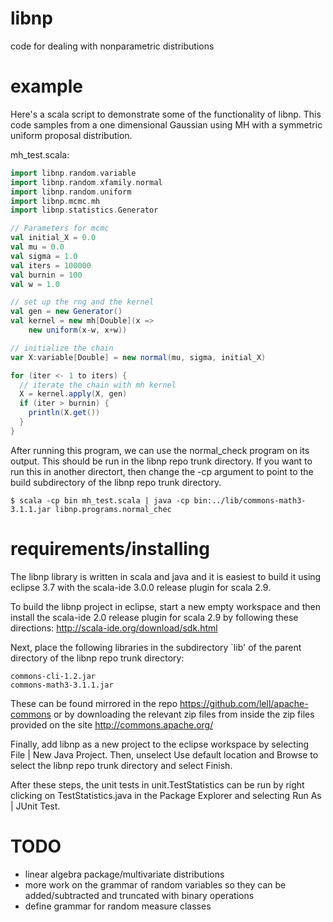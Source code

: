 libnp
=====

code for dealing with nonparametric distributions


example
=======
Here's a scala script to demonstrate some of the functionality of libnp. This code samples from a one dimensional Gaussian using MH with a symmetric uniform proposal distribution.

mh_test.scala:
````scala
import libnp.random.variable
import libnp.random.xfamily.normal
import libnp.random.uniform
import libnp.mcmc.mh
import libnp.statistics.Generator

// Parameters for mcmc
val initial_X = 0.0
val mu = 0.0
val sigma = 1.0
val iters = 100000
val burnin = 100
val w = 1.0

// set up the rng and the kernel
val gen = new Generator()
val kernel = new mh[Double](x =>
    new uniform(x-w, x+w))

// initialize the chain
var X:variable[Double] = new normal(mu, sigma, initial_X)

for (iter <- 1 to iters) {
  // iterate the chain with mh kernel
  X = kernel.apply(X, gen)
  if (iter > burnin) {
    println(X.get())
  }
}
````

After running this program, we can use the normal_check program on its output. This should be run in the libnp repo trunk directory. If you want to run this in another directort, then change the -cp argument to point to the build subdirectory of the libnp repo trunk directory.
````
$ scala -cp bin mh_test.scala | java -cp bin:../lib/commons-math3-3.1.1.jar libnp.programs.normal_chec
````


requirements/installing
=======================

The libnp library is written in scala and java and it is easiest to build it using eclipse 3.7 with the scala-ide 3.0.0 release plugin for scala 2.9.

To build the libnp project in eclipse, start a new empty workspace and then install the scala-ide 2.0 release plugin for scala 2.9 by following these directions: http://scala-ide.org/download/sdk.html

Next, place the following libraries in the subdirectory `lib' of the parent directory of the libnp repo trunk directory:
````
commons-cli-1.2.jar
commons-math3-3.1.1.jar
````
These can be found mirrored in the repo https://github.com/lell/apache-commons or by downloading the relevant zip files from inside the zip files provided on the site http://commons.apache.org/

Finally, add libnp as a new project to the eclipse workspace by selecting File | New Java Project. Then, unselect Use default location and Browse to select the libnp repo trunk directory and select Finish.

After these steps, the unit tests in unit.TestStatistics can be run by right clicking on TestStatistics.java in the Package Explorer and selecting Run As | JUnit Test.


TODO
====

- linear algebra package/multivariate distributions
- more work on the grammar of random variables so they can be added/subtracted and truncated with binary operations
- define grammar for random measure classes
